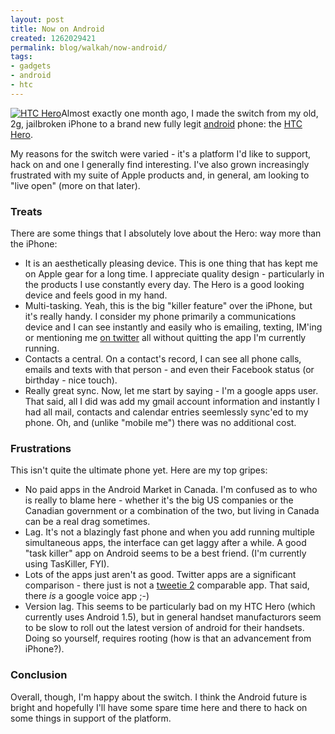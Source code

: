 ```yaml
---
layout: post
title: Now on Android
created: 1262029421
permalink: blog/walkah/now-android/
tags:
- gadgets
- android
- htc
---
```

[![HTC Hero](http://farm4.static.flickr.com/3298/3657081908_3fab29bfb8_m.jpg)](http://www.flickr.com/photos/27048731@N03/3657081908/)Almost exactly one month ago, I made the switch from my old, 2g, jailbroken iPhone to a brand new fully legit [android](http://www.android.com/) phone: the [HTC Hero](http://www.htc.com/hero).

My reasons for the switch were varied - it's a platform I'd like to support, hack on and one I generally find interesting. I've also grown increasingly frustrated with my suite of Apple products and, in general, am looking to "live open" (more on that later).

### Treats

There are some things that I absolutely love about the Hero: way more than the iPhone:

 * It is an aesthetically pleasing device. This is one thing that has kept me on Apple gear for a long time. I appreciate quality design - particularly in the products I use constantly every day. The Hero is a good looking device and feels good in my hand.
 * Multi-tasking. Yeah, this is the big "killer feature" over the iPhone, but it's really handy. I consider my phone primarily a communications device and I can see instantly and easily who is emailing, texting, IM'ing or mentioning me [on twitter](http://twitter.com/walkah) all without quitting the app I'm currently running.
 * Contacts a central. On a contact's record, I can see all phone calls, emails and texts with that person - and even their Facebook status (or birthday - nice touch).
 * Really great sync. Now, let me start by saying - I'm a google apps user. That said, all I did was add my gmail account information and instantly I had all mail, contacts and calendar entries seemlessly sync'ed to my phone. Oh, and (unlike "mobile me") there was no additional cost.

### Frustrations

This isn't quite the ultimate phone yet. Here are my top gripes:

 * No paid apps in the Android Market in Canada. I'm confused as to who is really to blame here - whether it's the big US companies or the Canadian government or a combination of the two, but living in Canada can be a real drag sometimes.
 * Lag. It's not a blazingly fast phone and when you add running multiple simultaneous apps, the interface can get laggy after a while. A good "task killer" app on Android seems to be a best friend. (I'm currently using TasKiller, FYI).
 * Lots of the apps just aren't as good. Twitter apps are a significant comparison - there just is not a [tweetie 2](http://www.atebits.com/tweetie-iphone/) comparable app. That said, there *is* a google voice app ;-)
 * Version lag. This seems to be particularly bad on my HTC Hero (which currently uses Android 1.5), but in general handset manufacturors seem to be slow to roll out the latest version of android for their handsets. Doing so yourself, requires rooting (how is that an advancement from iPhone?).

### Conclusion

Overall, though, I'm happy about the switch. I think the Android future is bright and hopefully I'll have some spare time here and there to hack on some things in support of the platform.
